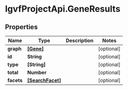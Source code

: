 # IgvfProjectApi.GeneResults

## Properties

Name | Type | Description | Notes
------------ | ------------- | ------------- | -------------
**graph** | [**[Gene]**](Gene.md) |  | [optional] 
**id** | **String** |  | [optional] 
**type** | **[String]** |  | [optional] 
**total** | **Number** |  | [optional] 
**facets** | [**[SearchFacet]**](SearchFacet.md) |  | [optional] 


